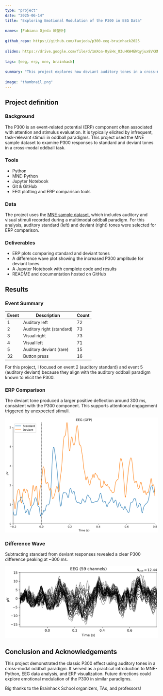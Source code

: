 ```yaml
---
type: "project"
date: "2025-06-14"
title: "Exploring Emotional Modulation of the P300 in EEG Data"

names: [Fabiana Ojeda 歐瑩忻]

github_repo: https://github.com/faojeda/p300-eeg-brainhack2025

slides: https://drive.google.com/file/d/1mXoa-OyEHx_O3uHKW4EWqyjux8VKKN_g/view?usp=drive_link

tags: [eeg, erp, mne, brainhack]

summary: "This project explores how deviant auditory tones in a cross-modal oddball paradigm elicit a stronger P300 component using EEG data from the MNE sample dataset. The analysis focuses on ERP comparison and difference waves, setting the stage for future investigations on emotional modulation of P300."

image: "thumbnail.png"
---
```


## Project definition

### Background

The P300 is an event-related potential (ERP) component often associated with attention and stimulus evaluation. It is typically elicited by infrequent, task-relevant stimuli in oddball paradigms. This project used the MNE sample dataset to examine P300 responses to standard and deviant tones in a cross-modal oddball task.

### Tools

- Python  
- MNE-Python  
- Jupyter Notebook  
- Git & GitHub  
- EEG plotting and ERP comparison tools  

### Data

The project uses the [MNE sample dataset](https://mne.tools/stable/overview/datasets_index.html#sample), which includes auditory and visual stimuli recorded during a multimodal oddball paradigm. For this analysis, auditory standard (left) and deviant (right) tones were selected for ERP comparison.

### Deliverables

- ERP plots comparing standard and deviant tones  
- A difference wave plot showing the increased P300 amplitude for deviant tones  
- A Jupyter Notebook with complete code and results  
- README and documentation hosted on GitHub  

## Results

### Event Summary

| Event | Description               | Count |
|-------|---------------------------|--------|
| 1     | Auditory left             | 72     |
| 2     | Auditory right (standard) | 73     |
| 3     | Visual right              | 73     |
| 4     | Visual left               | 71     |
| 5     | Auditory deviant (rare)   | 15     |
| 32    | Button press              | 16     |

For this project, I focused on event 2 (auditory standard) and event 5 (auditory deviant) because they align with the auditory oddball paradigm known to elicit the P300.

### ERP Comparison

The deviant tone produced a larger positive deflection around 300 ms, consistent with the P300 component. This supports attentional engagement triggered by unexpected stimuli.

![ERP comparison](erp_comparison.png)

### Difference Wave

Subtracting standard from deviant responses revealed a clear P300 difference peaking at ~300 ms.

![Difference wave](difference_wave.png)

## Conclusion and Acknowledgements

This project demonstrated the classic P300 effect using auditory tones in a cross-modal oddball paradigm. It served as a practical introduction to MNE-Python, EEG data analysis, and ERP visualization. Future directions could explore emotional modulation of the P300 in similar paradigms.

Big thanks to the Brainhack School organizers, TAs, and professors!
